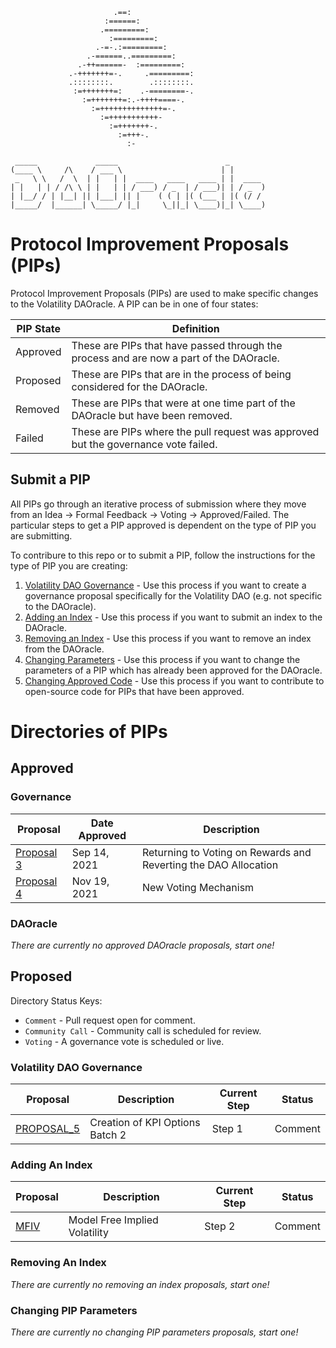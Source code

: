 ```                                       
                       .==:                    
                     :======:                  
                    .=========:                
                      :=========:              
                   .-=-.:=========:            
                 .-======..=========:          
               .-++======-  :=========:        
             .-+++++++=-.     .=========:      
             .::::::::.        .::::::::.      
              :=+++++++=:    .-========-.      
                :=+++++++=:.-++++====-.        
                  :=++++++++++++++=-.          
                    :=+++++++++++-             
                      :=+++++++-.              
                        :=+++-.                
                          :-                   
                                         
 _____             _____                        _        
(____ \     /\    / ___ \                      | |       
 _   \ \   /  \  | |   | |  ____   ____   ____ | |  ____ 
| |   | | / /\ \ | |   | | / ___) / _  | / ___)| | / _  )
| |__/ / | |__| || |___| || |    ( ( | |( (___ | |( (/ / 
|_____/  |______| \_____/ |_|     \_||_| \____)|_| \____)                
```

# Protocol Improvement Proposals (PIPs)

Protocol Improvement Proposals (PIPs) are used to make specific changes to the Volatility DAOracle. A PIP can be in one of four states:

|PIP State| Definition|
|-------- |-----------|
|Approved | These are PIPs that have passed through the process and are now a part of the DAOracle.|
|Proposed | These are PIPs that are in the process of being considered for the DAOracle.|
|Removed  | These are PIPs that were at one time part of the DAOracle but have been removed.|
|Failed   | These are PIPs where the pull request was approved but the governance vote failed.|


## Submit a PIP
All PIPs go through an iterative process of submission where they move from an Idea -> Formal Feedback -> Voting -> Approved/Failed. The particular steps to get a PIP approved is dependent on the type of PIP you are submitting.

To contribure to this repo or to submit a PIP, follow the instructions for the type of PIP you are creating:

1. [Volatility DAO Governance](Proposed/Volatility_DAO_Governance/README.md) - Use this process if you want to create a governance proposal specifically for the Volatility DAO (e.g. not specific to the DAOracle).
2. [Adding an Index](Proposed/Adding_An_Index/README.md) - Use this process if you want to submit an index to the DAOracle.
3. [Removing an Index](Proposed/Removing_An_Index/README.md) - Use this process if you want to remove an index from the DAOracle.
4. [Changing Parameters](Proposed/Changing_Parameters/README.md) - Use this process if you want to change the parameters of a PIP which has already been approved for the DAOracle.
5. [Changing Approved Code](Proposed/Changing_Approved_Code/README.md) - Use this process if you want to contribute to open-source code for PIPs that have been approved.


# Directories of PIPs

## Approved 

### Governance
| Proposal | Date Approved | Description |
| --- | --- |------|
| [Proposal 3](https:&#x2F;&#x2F;github.com&#x2F;Volatility-DAO&#x2F;PIPS&#x2F;tree&#x2F;main&#x2F;Approved&#x2F;Governance&#x2F;Proposal_03&#x2F;)| Sep 14, 2021 | Returning to Voting on Rewards and Reverting the DAO Allocation |
| [Proposal 4](https:&#x2F;&#x2F;github.com&#x2F;Volatility-DAO&#x2F;PIPS&#x2F;tree&#x2F;main&#x2F;Approved&#x2F;Governance&#x2F;Proposal_04&#x2F;)| Nov 19, 2021 | New Voting Mechanism |


### DAOracle
*There are currently no approved DAOracle proposals, start one!*

## Proposed

Directory Status Keys:
* `Comment` - Pull request open for comment.
* `Community Call` - Community call is scheduled for review.
* `Voting` - A governance vote is scheduled or live.

### Volatility DAO Governance
| Proposal | Description | Current Step | Status |
| --- | --- | --- | --- |
| [PROPOSAL_5](https:&#x2F;&#x2F;github.com&#x2F;Volatility-DAO&#x2F;PIPS&#x2F;tree&#x2F;MFIV&#x2F;Proposed&#x2F;Volatility_DAO_Governance&#x2F;Step_1&#x2F;Proposal_5&#x2F;)| Creation of KPI Options Batch 2 | Step 1 | Comment |

### Adding An Index
| Proposal | Description | Current Step | Status |
| --- | --- | --- | --- |
| [MFIV](https:&#x2F;&#x2F;github.com&#x2F;Volatility-DAO&#x2F;PIPS&#x2F;tree&#x2F;MFIV&#x2F;Proposed&#x2F;Adding_An_Index&#x2F;Step_2&#x2F;MFIV&#x2F;)| Model Free Implied Volatility | Step 2 | Comment |

### Removing An Index
*There are currently no removing an index proposals, start one!*

### Changing PIP Parameters
*There are currently no changing PIP parameters proposals, start one!*
